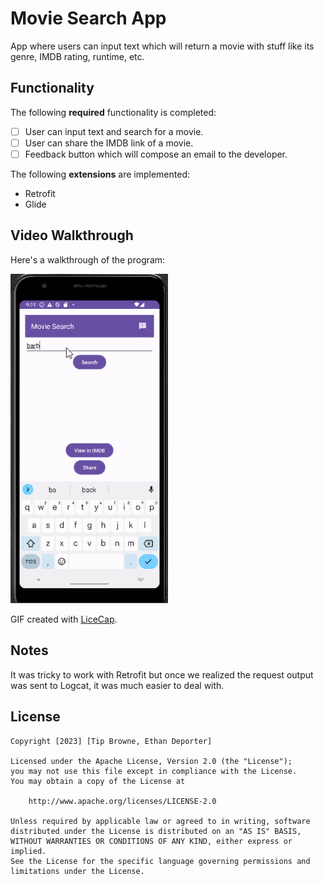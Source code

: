 # Movie Search App

App where users can input text which will return a movie with stuff like its genre, IMDB rating, runtime, etc.

## Functionality 

The following **required** functionality is completed:

* [ ] User can input text and search for a movie. 
* [ ] User can share the IMDB link of a movie.
* [ ] Feedback button which will compose an email to the developer.

The following **extensions** are implemented:

* Retrofit
* Glide

## Video Walkthrough

Here's a walkthrough of the program:

<img src='Walkthrough.gif' title='Video Walkthrough' width='50%' alt='Video Walkthrough' />

GIF created with [LiceCap](http://www.cockos.com/licecap/).

## Notes

It was tricky to work with Retrofit but once we realized the request output was sent to Logcat, it was much easier to deal with.

## License

    Copyright [2023] [Tip Browne, Ethan Deporter]

    Licensed under the Apache License, Version 2.0 (the "License");
    you may not use this file except in compliance with the License.
    You may obtain a copy of the License at

        http://www.apache.org/licenses/LICENSE-2.0

    Unless required by applicable law or agreed to in writing, software
    distributed under the License is distributed on an "AS IS" BASIS,
    WITHOUT WARRANTIES OR CONDITIONS OF ANY KIND, either express or implied.
    See the License for the specific language governing permissions and
    limitations under the License.
